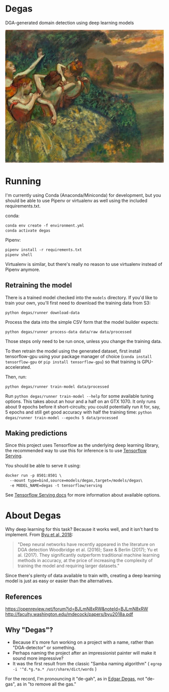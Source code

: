 # Degas
DGA-generated domain detection using deep learning models

![Edgar Degas, "Four Dancers"](degas_four_dancers.jpg)

# Running
I'm currently using Conda (Anaconda/Miniconda) for development, but you should be able to use Pipenv or virtualenv as 
well using the included requirements.txt. 

conda: 
```
conda env create -f environment.yml
conda activate degas
```
Pipenv:
```
pipenv install -r requirements.txt
pipenv shell
```

Virtualenv is similar, but there's really no reason to use virtualenv instead of Pipenv anymore.


## Retraining the model
There is a trained model checked into the `models` directory. If you'd like to train your own, you'll first need to 
download the training data from S3: 
```
python degas/runner download-data
```
Process the data into the simple CSV form that the model builder expects: 
```
python degas/runner process-data data/raw data/processed
```
Those steps only need to be run once, unless you change the training data.

To then retrain the model using the generated dataset, first install tensorflow-gpu using your package manager of choice 
(`conda install tensorflow-gpu` or `pip install tensorflow-gpu`) so that training is GPU-accelerated.

Then, run:
```
python degas/runner train-model data/processed
```

Run `python degas/runner train-model --help` for some available tuning options.
This takes about an hour and a half on an GTX 1070. It only runs about 9 epochs before it short-circuits; you could 
potentially run it for, say, 5 epochs and still get good accuracy with half the training time: 
`python degas/runner train-model --epochs 5 data/processed `


## Making predictions

Since this project uses Tensorflow as the underlying deep learning library, the recommended way to use this for 
inference is to use [Tensorflow Serving](https://www.tensorflow.org/serving/). 

You should be able to serve it using:
```
docker run -p 8501:8501 \
  --mount type=bind,source=models/degas,target=/models/degas\
  -e MODEL_NAME=degas -t tensorflow/serving
```
See [Tensorflow Serving docs](https://www.tensorflow.org/serving/docker) for more information about available options.


# About Degas

Why deep learning for this task? Because it works well, and it isn't hard to implement. From [Byu et al, 2018](http://faculty.washington.edu/mdecock/papers/byu2018a.pdf): 

> "Deep neural networks have recently appeared in the literature on DGA detection Woodbridge et al. (2016); Saxe & Berlin (2017); Yu et al. (2017). They significantly outperform traditional machine learning methods in accuracy, at the price of increasing the complexity of training the model and requiring larger datasets."

Since there's plenty of data available to train with, creating a deep learning model is just as easy or easier than the alternatives.


## References
https://openreview.net/forum?id=BJLmN8xRW&noteId=BJLmN8xRW
http://faculty.washington.edu/mdecock/papers/byu2018a.pdf


## Why "Degas"? 
 * Because it's more fun working on a project with a name, rather than "DGA-detector" or something. 
 * Perhaps naming the project after an impressionist painter will make it sound more impressive?
 * It was the first result from the classic "Samba naming algorithm" ( `egrep -i '^d.*g.*a.* /usr/share/dict/words` )

For the record, I'm pronouncing it "de-gah", as in [Edgar Degas](https://en.wikipedia.org/wiki/Edgar_Degas), not "de-gas", as in "to remove all the gas." 
